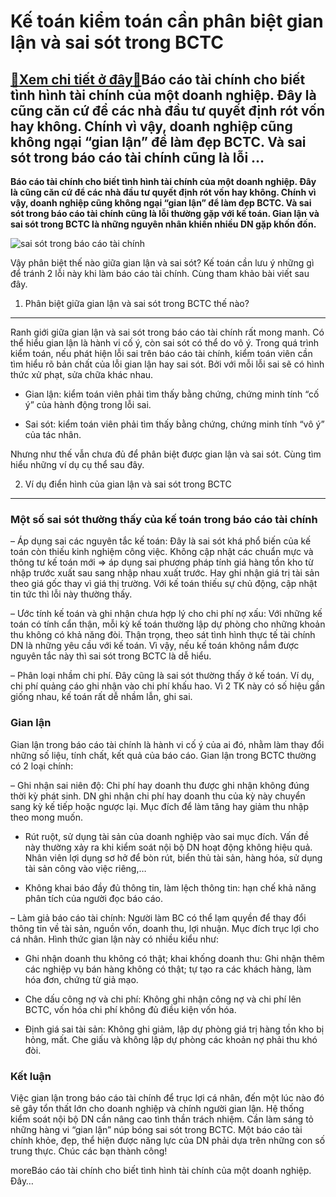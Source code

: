 Kế toán kiểm toán cần phân biệt gian lận và sai sót trong BCTC
==============================================================

[:gift:Xem chi tiết ở đây:gift:](https://hddtvn.com/ke-toan-kiem-toan-can-phan-biet-gian-lan-va-sai-sot-trong-bctc/)Báo cáo tài chính cho biết tình hình tài chính của một doanh nghiệp. Đây là cũng căn cứ để các nhà đầu tư quyết định rót vốn hay không. Chính vì vậy, doanh nghiệp cũng không ngại “gian lận” để làm đẹp BCTC. Và sai sót trong báo cáo tài chính cũng là lỗi …
---------------------------------------------------------------------------------------------------------------------------------------------------------------------------------------------------------------------------------------------------------------

**Báo cáo tài chính cho biết tình hình tài chính của một doanh nghiệp. Đây là cũng căn cứ để các nhà đầu tư quyết định rót vốn hay không. Chính vì vậy, doanh nghiệp cũng không ngại “gian lận” để làm đẹp BCTC. Và sai sót trong báo cáo tài chính cũng là lỗi thường gặp với kế toán. Gian lận và sai sót trong BCTC là những nguyên nhân khiến nhiều DN gặp khốn đốn.**


![sai sót trong báo cáo tài chính](https://hddtvn.com/wp-content/uploads/2021/01/bao-cao-tai-chinh-768x512-1-768x512-1.jpg)


Vậy phân biệt thế nào giữa gian lận và sai sót? Kế toán cần lưu ý những gì để tránh 2 lỗi này khi làm báo cáo tài chính. Cùng tham khảo bài viết sau đây.


1. Phân biệt giữa gian lận và sai sót trong BCTC thế nào?
---------------------------------------------------------


Ranh giới giữa gian lận và sai sót trong báo cáo tài chính rất mong manh. Có thể hiểu gian lận là hành vi cố ý, còn sai sót có thể do vô ý. Trong quá trình kiểm toán, nếu phát hiện lỗi sai trên báo cáo tài chính, kiểm toán viên cần tìm hiểu rõ bản chất của lỗi gian lận hay sai sót. Bởi với mỗi lỗi sai sẽ có hình thức xử phạt, sửa chữa khác nhau.




* Gian lận: kiểm toán viên phải tìm thấy bằng chứng, chứng minh tính “cố ý” của hành động trong lỗi sai.

* Sai sót: kiểm toán viên phải tìm thấy bằng chứng, chứng minh tính “vô ý” của tác nhân.



Nhưng như thế vẫn chưa đủ để phân biệt được gian lận và sai sót. Cùng tìm hiểu những ví dụ cụ thể sau đây.


2. Ví dụ điển hình của gian lận và sai sót trong BCTC
-----------------------------------------------------


### Một số sai sót thường thấy của kế toán trong báo cáo tài chính


– Áp dụng sai các nguyên tắc kế toán: Đây là sai sót khá phổ biến của kế toán còn thiếu kinh nghiệm công việc. Không cập nhật các chuẩn mực và thông tư kế toán mới => áp dụng sai phương pháp tính giá hàng tồn kho từ nhập trước xuất sau sang nhập nhau xuất trước. Hay ghi nhận giá trị tài sản theo giá gốc thay vì giá thị trường. Với kế toán thiếu sự chủ động, cập nhật tin tức thì lỗi này thường thấy.


– Ước tính kế toán và ghi nhận chưa hợp lý cho chi phí nợ xấu: Với những kế toán có tính cẩn thận, mỗi kỳ kế toán thường lập dự phòng cho những khoản thu không có khả năng đòi. Thận trọng, theo sát tình hình thực tế tài chính DN là những yêu cầu với kế toán. Vì vậy, nếu kế toán không nắm được nguyên tắc này thì sai sót trong BCTC là dễ hiểu.


– Phân loại nhầm chi phí. Đây cũng là sai sót thường thấy ở kế toán. Ví dụ, chi phí quảng cáo ghi nhận vào chi phí khấu hao. Vì 2 TK này có số hiệu gần giống nhau, kế toán rất dễ nhầm lẫn, ghi sai.



### Gian lận


Gian lận trong báo cáo tài chính là hành vi cố ý của ai đó, nhằm làm thay đổi những số liệu, tính chất, kết quả của báo cáo. Gian lận trong BCTC thường có 2 loại chính:


– Ghi nhận sai niên độ: Chi phí hay doanh thu được ghi nhận không đúng thời kỳ phát sinh. DN ghi nhận chi phí hay doanh thu của kỳ này chuyển sang kỳ kế tiếp hoặc ngược lại. Mục đích để làm tăng hay giảm thu nhập theo mong muốn.




* Rút ruột, sử dụng tài sản của doanh nghiệp vào sai mục đích. Vấn đề này thường xảy ra khi kiểm soát nội bộ DN hoạt động không hiệu quả. Nhân viên lợi dụng sơ hở để bòn rút, biển thủ tài sản, hàng hóa, sử dụng tài sản công vào việc riêng,…

* Không khai báo đầy đủ thông tin, làm lệch thông tin: hạn chế khả năng phân tích của người đọc báo cáo.



– Làm giả báo cáo tài chính: Người làm BC có thể lạm quyền để thay đổi thông tin về tài sản, nguồn vốn, doanh thu, lợi nhuận. Mục đích trục lợi cho cá nhân. Hình thức gian lận này có nhiều kiểu như:




* Ghi nhận doanh thu không có thật; khai khống doanh thu: Ghi nhận thêm các nghiệp vụ bán hàng không có thật; tự tạo ra các khách hàng, làm hóa đơn, chứng từ giả mạo.

* Che dấu công nợ và chi phí: Không ghi nhận công nợ và chi phí lên BCTC, vốn hóa chi phí không đủ điều kiện vốn hóa.

* Định giá sai tài sản: Không ghi giảm, lập dự phòng giá trị hàng tồn kho bị hỏng, mất. Che giấu và không lập dự phòng các khoản nợ phải thu khó đòi.



### Kết luận


Việc gian lận trong báo cáo tài chính để trục lợi cá nhân, đến một lúc nào đó sẽ gây tổn thất lớn cho doanh nghiệp và chính người gian lận. Hệ thống kiểm soát nội bộ DN cần nâng cao tình thần trách nhiệm. Cần làm sáng tỏ những hàng vi “gian lận” núp bóng sai sót trong BCTC. Một báo cáo tài chính khỏe, đẹp, thể hiện được năng lực của DN phải dựa trên những con số trung thực. Chúc các bạn thành công!



moreBáo cáo tài chính cho biết tình hình tài chính của một doanh nghiệp. Đây…

